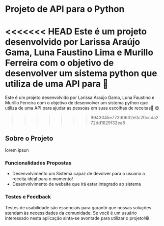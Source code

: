 # Projeto de API para o Python

<<<<<<< HEAD
Este é um projeto desenvolvido por Larissa Araújo Gama, Luna Faustino Lima e Murillo Ferreira com o objetivo de desenvolver um sistema python que utiliza de uma API para 🌈
=======
Este é um projeto desenvolvido por Larissa Araújo Gama, Luna Faustino e Murillo Ferreira com o objetivo de desenvolver um sistema python que utiliza de uma API para ajudar as pessoas em suas escolhas de receitas🍱 😋
>>>>>>> 9943045e772d0632e0c20ccda272dd1829f32ea6

## Sobre o Projeto

lorem ipsun

### Funcionalidades Propostas

- Desenvolvimento um Sistema capaz de devolver para o usuario a receita ideal para o momento!
- Desenvolvimento de website que irá estar integrado ao sistema

### Testes e Feedback

Testes de usabilidade são essenciais para garantir que nossas soluções atendam às necessidades da comunidade. Se você é um usuário interessado nesta aplicação sinta-se avontade para utilizar o projeto!😁



